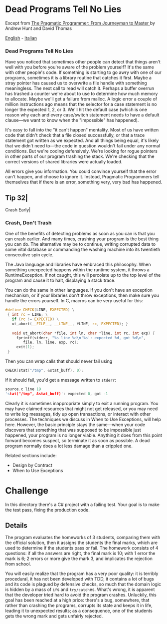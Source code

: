 # Dead Programs Tell No Lies


Except from [The Pragmatic Programmer: From Journeyman to Master ](http://www.amazon.it/The-Pragmatic-Programmer-Journeyman-Master/dp/020161622X) by Andrew Hunt and David Thomas

[English](README.md) - [Italian](README-italian.md)

### Dead Programs Tell No Lies

Have you noticed that sometimes other people can detect that things aren't well with you before you're aware of the problem yourself? It's the same with other people's code. If something is starting to go awry with one of our programs, sometimes it is a library routine that catches it first. Maybe a stray pointer has caused us to overwrite a file handle with something meaningless. The next call to read will catch it. Perhaps a buffer overrun has trashed a counter we're about to use to determine how much memory to allocate. Maybe we'll get a failure from malloc. A logic error a couple of million instructions ago means that the selector for a case statement is no longer the expected 1, 2, or 3. We'll hit the default case (which is one reason why each and every case/switch statement needs to have a default clause—we want to know when the "impossible" has happened).

It's easy to fall into the "it can't happen" mentality. Most of us have written code that didn't check that a file closed successfully, or that a trace statement got written as we expected. And all things being equal, it's likely that we didn't need to—the code in question wouldn't fail under any normal conditions. But we're coding defensively. We're looking for rogue pointers in other parts of our program trashing the stack. We're checking that the correct versions of shared libraries were actually loaded.

All errors give you information. You could convince yourself that the error can't happen, and choose to ignore it. Instead, Pragmatic Programmers tell themselves that if there is an error, something very, very bad has happened.


Tip 32|
------
Crash Early|



### Crash, Don't Trash
One of the benefits of detecting problems as soon as you can is that you can crash earlier. And many times, crashing your program is the best thing you can do. The alternative may be to continue, writing corrupted data to some vital database or commanding the washing machine into its twentieth consecutive spin cycle.

The Java language and libraries have embraced this philosophy. When something unexpected happens within the runtime system, it throws a RuntimeException. If not caught, this will percolate up to the top level of the program and cause it to halt, displaying a stack trace.

You can do the same in other languages. If you don't have an exception mechanism, or if your libraries don't throw exceptions, then make sure you handle the errors yourself. In C, macros can be very useful for this:

```c
#define CHECK(LINE, EXPECTED) \
 { int rc = LINE; \
   if (rc != EXPECTED) \
   ut_abort(__FILE__, __LINE__, #LINE, rc, EXPECTED); }
   
   void ut_abort(char *file, int ln, char *line, int rc, int exp) {
     fprintf(stderr, "%s line %d\n'%s': expected %d, got %d\n",
        file, ln, line, exp, rc);
     exit(1);
 }
```

Then you can wrap calls that should never fail using

```c
CHECK(stat("/tmp", &stat_buff), 0);
```

If it should fail, you'd get a message written to `stderr`:

```c
source.c line 19
'stat("/tmp", &stat_buff)': expected 0, got -1
```

Clearly it is sometimes inappropriate simply to exit a running program. You may have claimed resources that might not get released, or you may need to write log messages, tidy up open transactions, or interact with other processes. The techniques we discuss in When to Use Exceptions, will help here. However, the basic principle stays the same—when your code discovers that something that was supposed to be impossible just happened, your program is no longer viable. Anything it does from this point forward becomes suspect, so terminate it as soon as possible. A dead program normally does a lot less damage than a crippled one.

Related sections include:
* Design by Contract
* When to Use Exceptions



# Challenge

In this directory there's a C# project with a failing test. Your goal is to make the test pass, fixing the production code.

## Details
The program evaluates the homeworks of 3 students, comparing them with the official solution, then it assigns the students the final marks, which are used to determine if the students pass or fail. The homework consists of 4 questions: if all the answers are right, the final mark is 10; with 1 error the mark is 6; 2 errors or more give the mark 3, and implicates the rejection from school.

You will easily realize that the program has a very poor quality: it is terribly procedural, it has not been developed with TDD, it contains a lot of bugs and its code is plagued by defensive checks, so much that the domain logic is hidden by a mass of `if`s and `try/catch`es. What's wrong, it is apparent that the developer tried hard to avoid the program crashes. Unluckily, this goal has been reached at a high price: there's a bug, somewhere, that rather than crashing the programs, corrupts its state and keeps it in life, leading it to unexpected results; as a consequence, one of the students gets the wrong mark and gets unfairly rejected.
